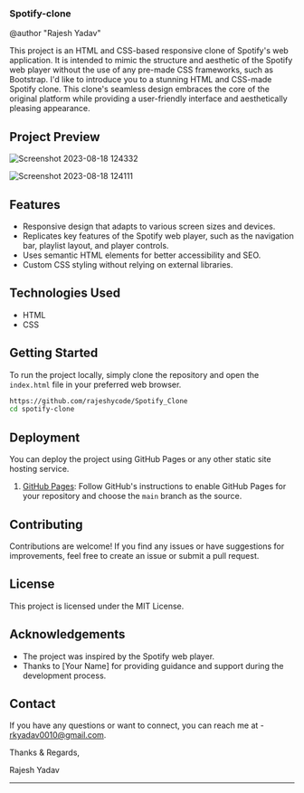 ### Spotify-clone
@author "Rajesh Yadav"

This project is an HTML and CSS-based responsive clone of Spotify's web application. It is intended to mimic the structure and aesthetic of the Spotify web player without the use of any pre-made CSS frameworks, such as Bootstrap. 
I'd like to introduce you to a stunning HTML and CSS-made Spotify clone. This clone's seamless design embraces the core of the original platform while providing a user-friendly interface and aesthetically pleasing appearance. 

## Project Preview

![Screenshot 2023-08-18 124332](https://github.com/rajeshycode/Spotify_Clone/assets/136836225/055b8e7f-e5f2-4807-a628-38bc6aed5cb2)

![Screenshot 2023-08-18 124111](https://github.com/rajeshycode/Spotify_Clone/assets/136836225/2573c4da-3035-415b-ac06-43be011cd6b2)

## Features

- Responsive design that adapts to various screen sizes and devices.
- Replicates key features of the Spotify web player, such as the navigation bar, playlist layout, and player controls.
- Uses semantic HTML elements for better accessibility and SEO.
- Custom CSS styling without relying on external libraries.

## Technologies Used

- HTML
- CSS

## Getting Started

To run the project locally, simply clone the repository and open the `index.html` file in your preferred web browser.

```bash
https://github.com/rajeshycode/Spotify_Clone
cd spotify-clone
```

## Deployment

You can deploy the project using GitHub Pages or any other static site hosting service.

1. [GitHub Pages](https://pages.github.com/): Follow GitHub's instructions to enable GitHub Pages for your repository and choose the `main` branch as the source.

## Contributing

Contributions are welcome! If you find any issues or have suggestions for improvements, feel free to create an issue or submit a pull request.

## License

This project is licensed under the MIT License.

## Acknowledgements

- The project was inspired by the Spotify web player.
- Thanks to [Your Name] for providing guidance and support during the development process.

## Contact

If you have any questions or want to connect, you can reach me at - rkyadav0010@gmail.com.

Thanks & Regards,

Rajesh Yadav

---
